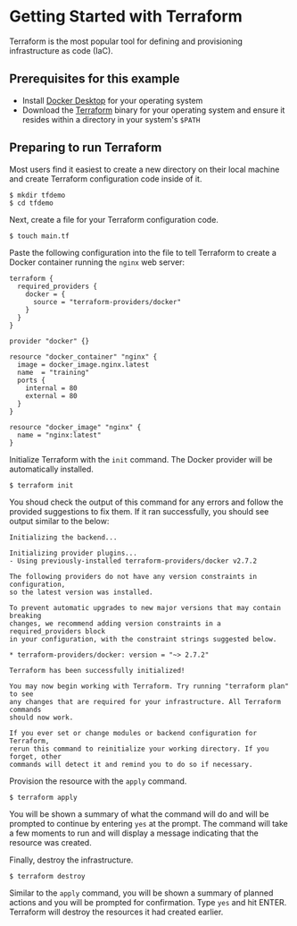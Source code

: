 # Getting Started with Terraform

Terraform is the most popular tool for defining and provisioning infrastructure as code (IaC).

## Prerequisites for this example

- Install [Docker Desktop](https://www.docker.com/products/docker-desktop) for your operating system
- Download the [Terraform](https://www.terraform.io/downloads.html) binary for your operating system and ensure it resides within a directory in your system's `$PATH`

## Preparing to run Terraform
Most users find it easiest to create a new directory on their local machine and create Terraform configuration code inside of it.

```shell
$ mkdir tfdemo
$ cd tfdemo
```

Next, create a file for your Terraform configuration code.

```shell
$ touch main.tf
```

Paste the following configuration into the file to tell Terraform to create a Docker container running the `nginx` web server:

```hcl
terraform {
  required_providers {
    docker = {
      source = "terraform-providers/docker"
    }
  }
}

provider "docker" {}

resource "docker_container" "nginx" {
  image = docker_image.nginx.latest
  name  = "training"
  ports {
    internal = 80
    external = 80
  }
}

resource "docker_image" "nginx" {
  name = "nginx:latest"
}
```

Initialize Terraform with the `init` command. The Docker provider will be automatically installed. 

```shell
$ terraform init
```

You shoud check the output of this command for any errors and follow the provided suggestions to fix them. If it ran successfully, you should see output similar to the below:

```shell
Initializing the backend...

Initializing provider plugins...
- Using previously-installed terraform-providers/docker v2.7.2

The following providers do not have any version constraints in configuration,
so the latest version was installed.

To prevent automatic upgrades to new major versions that may contain breaking
changes, we recommend adding version constraints in a required_providers block
in your configuration, with the constraint strings suggested below.

* terraform-providers/docker: version = "~> 2.7.2"

Terraform has been successfully initialized!

You may now begin working with Terraform. Try running "terraform plan" to see
any changes that are required for your infrastructure. All Terraform commands
should now work.

If you ever set or change modules or backend configuration for Terraform,
rerun this command to reinitialize your working directory. If you forget, other
commands will detect it and remind you to do so if necessary.
```

Provision the resource with the `apply` command.

```shell
$ terraform apply
```

You will be shown a summary of what the command will do and will be prompted to continue by entering `yes` at the prompt. The command will take a few moments to run and will display a message indicating that the resource was created.

Finally, destroy the infrastructure.

```shell
$ terraform destroy
```

Similar to the `apply` command, you will be shown a summary of planned actions and you will be prompted for confirmation. Type `yes` and hit ENTER. Terraform will destroy the resources it had created earlier.
